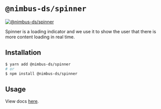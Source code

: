 # `@nimbus-ds/spinner`

[![@nimbus-ds/spinner](https://img.shields.io/npm/v/@nimbus-ds/spinner?label=%40nimbus-ds%2Fspinner)](https://www.npmjs.com/package/@nimbus-ds/spinner)

Spinner is a loading indicator and we use it to show the user that there is more content loading in real time.

## Installation

```sh
$ yarn add @nimbus-ds/spinner
# or
$ npm install @nimbus-ds/spinner
```

## Usage

View docs [here](https://nimbus.nuvemshop.com.br/documentation/atomic-components/spinner).
